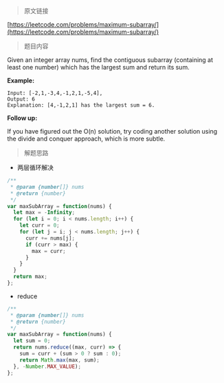 > 原文链接

[https://leetcode.com/problems/maximum-subarray/](https://leetcode.com/problems/maximum-subarray/)

> 题目内容

Given an integer array nums, find the contiguous subarray (containing at least one number) which has the largest sum and return its sum.

**Example:**

```
Input: [-2,1,-3,4,-1,2,1,-5,4],
Output: 6
Explanation: [4,-1,2,1] has the largest sum = 6.
```

**Follow up:**

If you have figured out the O(n) solution, try coding another solution using the divide and conquer approach, which is more subtle.

> 解题思路

- 两层循环解决

```js
/**
 * @param {number[]} nums
 * @return {number}
 */
var maxSubArray = function(nums) {
  let max = -Infinity;
  for (let i = 0; i < nums.length; i++) {
    let curr = 0;
    for (let j = i; j < nums.length; j++) {
      curr += nums[j];
      if (curr > max) {
        max = curr;
      }
    }
  }
  return max;
};
```

- reduce

```js
/**
 * @param {number[]} nums
 * @return {number}
 */
var maxSubArray = function(nums) {
  let sum = 0;
  return nums.reduce((max, curr) => {
    sum = curr + (sum > 0 ? sum : 0);
    return Math.max(max, sum);
  }, -Number.MAX_VALUE);
};
```
